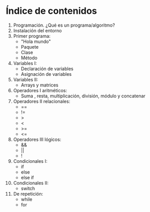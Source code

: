 # Índice de contenidos

1. Programación. ¿Qué es un programa/algoritmo?
2. Instalación del entorno
3. Primer programa:
    * "Hola mundo"
    * Paquete
    * Clase
    * Método
4. Variables I:
    * Declaración de variables
    * Asignación de variables
5. Variables II:
    * Arrays y matrices
6. Operadores I aritméticos:
    * Suma , resta, multiplicación, división, módulo y concatenar
7. Operadores II relacionales:
    * ==
    * !=
    * \>
    * <
    * \>=
    * <=
8. Operadores III lógicos:
    * &&
    * ||
    * !
9. Condicionales I:
    * if
    * else
    * else if
10. Condicionales II:
    * switch
11. De repetición:
    * while
    * for
